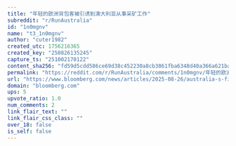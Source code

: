 ```yaml
---
title: "年轻的欧洲背包客被引诱到澳大利亚从事采矿工作"
subreddit: "r/RunAustralia"
id: "1n0mgnv"
name: "t3_1n0mgnv"
author: "cuter1982"
created_utc: 1756216365
created_key: "250826135245"
capture_ts: "251002170122"
content_sha256: "fd59d5cdd586ce69d38c452230a8cb3861fba6348d40a366a621bad3a80e4b51"
permalink: "https://reddit.com/r/RunAustralia/comments/1n0mgnv/年轻的欧洲背包客被引诱到澳大利亚从事采矿工作/"
url: "https://www.bloomberg.com/news/articles/2025-08-26/australia-s-fifo-mining-jobs-are-hooking-young-backpackers"
domain: "bloomberg.com"
ups: 5
upvote_ratio: 1.0
num_comments: 2
link_flair_text: ""
link_flair_css_class: ""
over_18: false
is_self: false
---
```


